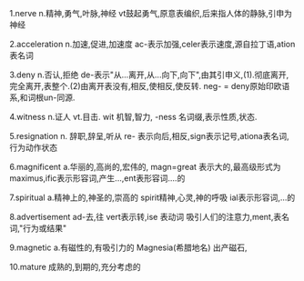 1.nerve   n.精神,勇气,叶脉,神经 vt鼓起勇气,原意表编织,后来指人体的静脉,引申为神经

2.acceleration  n.加速,促进,加速度    ac-表示加强,celer表示速度,源自拉丁语,ation表名词

3.deny n.否认,拒绝  de-表示"从...离开,从...向下,向下",由其引申义,(1).彻底离开,完全离开,表整个.(2)由离开表没有,相反,使相反,使反转.   neg- = deny原始印欧语系,和词根un-同源.

4.witness n.证人 vt.目击.  wit 机智,智力, -ness 名词缀,表示性质,状态.

5.resignation n. 辞职,辞呈,听从  re- 表示向后,相反,sign表示记号,ationa表名词,行为动作状态

6.magnificent a.华丽的,高尚的,宏伟的,  magn=great 表示大的,最高级形式为maximus,ific表示形容词,产生...,ent表形容词....的

7.spiritual  a.精神上的,神圣的,崇高的  spirit精神,心灵,神的呼吸 ial表示形容词,...的

8.advertisement      ad-去,往  vert表示转,ise 表动词  吸引人们的注意力,ment,表名词,"行为或结果"

9.magnetic  a.有磁性的,有吸引力的     Magnesia(希腊地名) 出产磁石,

10.mature 成熟的,到期的,充分考虑的


